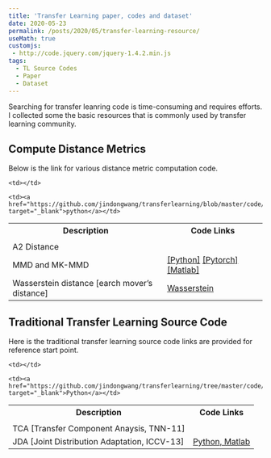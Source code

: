 ```yaml
---
title: 'Transfer Learning paper, codes and dataset'
date: 2020-05-23
permalink: /posts/2020/05/transfer-learning-resource/
useMath: true
customjs:
 - http://code.jquery.com/jquery-1.4.2.min.js
tags:
  - TL Source Codes
  - Paper
  - Dataset
---
```


 Searching for transfer leanring code is time-consuming and requires efforts. I collected some the basic resources
that is commonly used by transfer learning community. 
<!-- This expression: $\vec{F} = \frac{d \vec{p}}{dt} = m \frac{d \vec{v}}{dt} = m \vec{a}$ -->

## Compute Distance Metrics
Below is the link for various distance metric computation code.

 <table style="width:100%">
  <tr>
    <th>Description</th>
    <th>Code Links</th>
  </tr>

  <tr>
    <td></td>
    
    <td></td>
  </tr>
  
  <tr>
    <td>A2 Distance</td>
    
    <td><a href="https://github.com/jindongwang/transferlearning/blob/master/code/distance/proxy_a_distance.py" target="_blank">python</a></td>
  </tr>
  
  <tr>
  <td>MMD and MK-MMD</td>
 
  <td>
  <a href="https://github.com/jindongwang/transferlearning/blob/master/code/distance/mmd_numpy_sklearn.py" target="_blank">[Python]</a>
  <a href="https://github.com/jindongwang/transferlearning/blob/master/code/distance/mmd_pytorch.py" taget="_blank">[Pytorch]</a>
  <a href="https://github.com/jindongwang/transferlearning/blob/master/code/distance/mmd_matlab.m" target="_blank">[Matlab]</a>
  </td>
  </tr>
  
   <tr>
    <td>Wasserstein distance [earch mover’s distance]</td>
    <td>
    <a href="https://docs.scipy.org/doc/scipy/reference/generated/scipy.stats.wasserstein_distance.html" target="_blank">Wasserstein<a>
    </td>
  </tr>
  
</table> 

## Traditional Transfer Learning Source Code

Here is the traditional transfer learning source code links are provided for reference start point.

<table style="width:100%">
  <tr>
    <th>Description</th>
    <th>Code Links</th>
  </tr>

  <tr>
    <td></td>
    
    <td></td>
  </tr>
  
  <tr>
    <td>TCA [Transfer Component Anaysis, TNN-11]</td>
    
    <td><a href="https://github.com/jindongwang/transferlearning/tree/master/code/traditional/TCA" target="_blank">Python</a></td>
  </tr>
  <tr>
  <td>JDA [Joint Distribution Adaptation, ICCV-13]</td>
  <td>
  <a href="https://github.com/jindongwang/transferlearning/blob/master/code/traditional/JDA" taget="_blank">Python, Matlab</a>  </td>
  </tr>
  </table>

